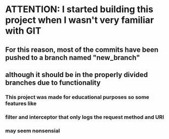 # ATTENTION: I started building this project when I wasn't very familiar with GIT
## For this reason, most of the commits have been pushed to a branch named "new_branch"
## although it should be in the properly divided branches due to functionality

### This project was made for educational purposes so some features like
### filter and interceptor that only logs the request method and URI
### may seem nonsensial
